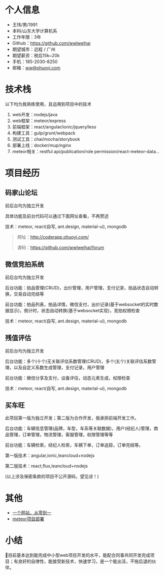 # 个人信息

- 王玮/男/1991
- 本科/山东大学计算机系
- 工作年限：3年
- Github：https://github.com/wwlweihai
- 期望城市：远程 / 广州
- 期望薪资：税后15k~20k
- 手机：185-2030-8250
- 邮箱：ww@ohuoyi.com

# 技术栈

以下均为我熟练使用，且运用到项目中的技术

1. web开发：nodejs/java
2. web框架：meteor/express
3. 前端框架：react/angular/ionic/jquery/less
4. 构建工具：gulp/grunt/webpack
5. 测试工具：chai/mocha/storybook
6. 部署上线：docker/mup/nginx
7. meteor相关：restful api/publication/role permission/react-meteor-data...



# 项目经历

## 码家山论坛

前后台均为独立开发

具体功能及前台代码可以通过下面网址查看，不再赘述

技术：meteor, react(自写, ant.design, material-ui), mongodb

> 网址：http://coderapp.ohuoyi.com/
>
> 源码：https://github.com/wwlweihai/forum

## 微信竞拍系统

前后台均为独立开发

后台功能：拍品管理(CRUD)，出价管理，用户管理，支付记录，拍品状态自动转换，交易自动完结等

前台功能：拍品列表，拍品详情，微信支付，出价记录(基于websocket的实时数据显示)，倒计时，状态自动转换(基于websocket实现)，竞拍权限检查

技术：meteor, react(自写, ant.design, material-ui), mongodb

## 残值评估

前后台均为独立开发

后台功能：多个(十个)无关联评估系数管理(CRUD)，多个(五个)关联评估系数管理，以及自定义系数生成管理，支付记录，用户管理

前台功能：微信分享及支付，设备评估，动态元素生成，权限检查

技术：meteor, react(自写, ant.design, material-ui), mongodb

## 买车旺

此项目第一版为独立开发；第二版为合作开发，我承担前端开发工作。

后台功能：车辆信息管理(品牌，车型，车系等关联数据)，用户(经纪人)管理，商品管理，订单管理，物流管理，客服管理，权限管理等等

前台功能：车辆检索，经纪人检索，车辆下单，订单追踪，订单完结等。

第一版技术：angular,ionic,leancloud+nodejs

第二版技术：react,flux,leancloud+nodejs



(以上涉及保密条款的项目不公开源码，望见谅！)



# 其他

- [一个网站，从零到一](https://github.com/wwlweihai/resume/blob/master/zh/zero2one.md)
- [meteor项目部署](https://github.com/wwlweihai/resume/blob/master/zh/meteor-deploy.md)

# 小结

目前基本达到能完成中小型web项目开发的水平，能配合同事共同开发完成项目；有良好的自律性，能接受新技术，快速学习，是一个能出活，不拖后退的伙伴。
